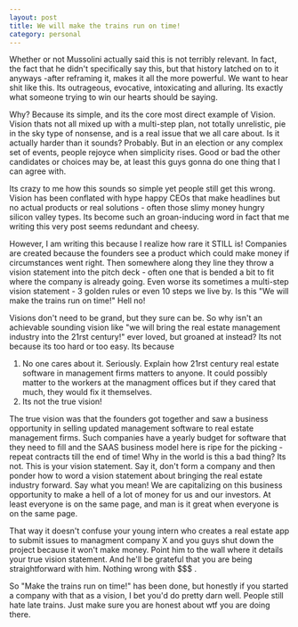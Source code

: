 ```yaml
---
layout: post
title: We will make the trains run on time!
category: personal
---
```


Whether or not Mussolini actually said this is not terribly relevant. In fact, the fact that he didn't specifically say this, but that history latched on to it anyways -after reframing it, makes it all the more powerful. We want to hear shit like this. Its outrageous, evocative, intoxicating and alluring. Its exactly what someone trying to win our hearts should be saying. 

Why? Because its simple, and its the core most direct example of Vision. Vision thats not all mixed up with a multi-step plan, not totally unrelistic, pie in the sky type of nonsense, and is a real issue that we all care about. Is it actually harder than it sounds? Probably. But in an election or any complex set of events, people rejoyce when simplicity rises. Good or bad the other candidates or choices may be, at least this guys gonna do one thing that I can agree with. 

Its crazy to me how this sounds so simple yet people still get this wrong. Vision has been conflated with hype happy CEOs that make headlines but no actual products or real solutions - often those slimy money hungry silicon valley types. Its become such an groan-inducing word in fact that me writing this very post seems redundant and cheesy. 

However, I am writing this because I realize how rare it STILL is! Companies are created because the founders see a product which could make money if circumstances went right. Then somewhere along they line they throw a vision statement into the pitch deck - often one that is bended a bit to fit where the company is already going. Even worse its sometimes a multi-step vision statement - 3 golden rules or even 10 steps we live by. Is this "We will make the trains run on time!" Hell no! 

Visions don't need to be grand, but they sure can be. So why isn't an achievable sounding vision like "we will bring the real estate management industry into the 21rst century!" ever loved, but groaned at instead? Its not because its too hard or too easy. Its because 


1. No one cares about it. Seriously. Explain how 21rst century real estate software in management firms matters to anyone. It could possibly matter to the workers at the managment offices but if they cared that much, they would fix it themselves. 
2. Its not the true vision!



The true vision was that the founders got together and saw a business opportunity in selling updated management software to real estate management firms. Such companies have a yearly budget for software that they need to fill and the SAAS business model here is ripe for the picking - repeat contracts till the end of time! Why in the world is this a bad thing? Its not. This is your vision statement. Say it, don't form a company and then ponder how to word a vision statement about bringing the real estate industry forward. Say what you mean! We are capitalizing on this business opportunity to make a hell of a lot of money for us and our investors. At least everyone is on the same page, and man is it great when everyone is on the same page. 

That way it doesn't confuse your young intern who creates a real estate app to submit issues to managment company X and you guys shut down the project because it won't make money. Point him to the wall where it details your true vision statement. And he'll be grateful that you are being straightforward with him. Nothing wrong with $$$ .

So "Make the trains run on time!" has been done, but honestly if you started a company with that as a vision, I bet you'd do pretty darn well. People still hate late trains. Just make sure you are honest about wtf you are doing there.  

